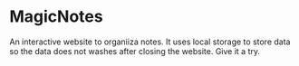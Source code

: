 # MagicNotes
An interactive website to organiiza notes.
It uses local storage to store data so the data does not washes after closing the website.
Give it a try.
